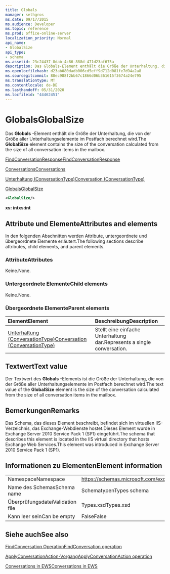 ```yaml
---
title: Globals
manager: sethgros
ms.date: 09/17/2015
ms.audience: Developer
ms.topic: reference
ms.prod: office-online-server
localization_priority: Normal
api_name:
- GlobalSize
api_type:
- schema
ms.assetid: 23c24437-8dab-4c86-888d-471d23af675a
description: Das Globals-Element enthält die Größe der Unterhaltung, die von der Größe aller Unterhaltungselemente im Postfach berechnet wird.
ms.openlocfilehash: d23ab080dadb006cd5eff9d712d081fe7d94a2a8
ms.sourcegitcommit: 88ec988f2bb67c1866d06b361615f3674a24e795
ms.translationtype: MT
ms.contentlocale: de-DE
ms.lasthandoff: 05/31/2020
ms.locfileid: "44462451"
---
```

# <a name="globalsize"></a><span data-ttu-id="7308c-103">Globals</span><span class="sxs-lookup"><span data-stu-id="7308c-103">GlobalSize</span></span>

<span data-ttu-id="7308c-104">Das **Globals** -Element enthält die Größe der Unterhaltung, die von der Größe aller Unterhaltungselemente im Postfach berechnet wird.</span><span class="sxs-lookup"><span data-stu-id="7308c-104">The **GlobalSize** element contains the size of the conversation calculated from the size of all conversation items in the mailbox.</span></span> 
  
[<span data-ttu-id="7308c-105">FindConversationResponse</span><span class="sxs-lookup"><span data-stu-id="7308c-105">FindConversationResponse</span></span>](findconversationresponse.md)
  
[<span data-ttu-id="7308c-106">Conversations</span><span class="sxs-lookup"><span data-stu-id="7308c-106">Conversations</span></span>](conversations-ex15websvcsotherref.md)
  
[<span data-ttu-id="7308c-107">Unterhaltung (ConversationType)</span><span class="sxs-lookup"><span data-stu-id="7308c-107">Conversation (ConversationType)</span></span>](conversation-conversationtype.md)
  
[<span data-ttu-id="7308c-108">Globals</span><span class="sxs-lookup"><span data-stu-id="7308c-108">GlobalSize</span></span>](globalsize.md)
  
```XML
<GlobalSize/>
```

 <span data-ttu-id="7308c-109">**xs: int**</span><span class="sxs-lookup"><span data-stu-id="7308c-109">**xs:int**</span></span>
## <a name="attributes-and-elements"></a><span data-ttu-id="7308c-110">Attribute und Elemente</span><span class="sxs-lookup"><span data-stu-id="7308c-110">Attributes and elements</span></span>

<span data-ttu-id="7308c-111">In den folgenden Abschnitten werden Attribute, untergeordnete und übergeordnete Elemente erläutert.</span><span class="sxs-lookup"><span data-stu-id="7308c-111">The following sections describe attributes, child elements, and parent elements.</span></span>
  
### <a name="attributes"></a><span data-ttu-id="7308c-112">Attribute</span><span class="sxs-lookup"><span data-stu-id="7308c-112">Attributes</span></span>

<span data-ttu-id="7308c-113">Keine.</span><span class="sxs-lookup"><span data-stu-id="7308c-113">None.</span></span>
  
### <a name="child-elements"></a><span data-ttu-id="7308c-114">Untergeordnete Elemente</span><span class="sxs-lookup"><span data-stu-id="7308c-114">Child elements</span></span>

<span data-ttu-id="7308c-115">Keine.</span><span class="sxs-lookup"><span data-stu-id="7308c-115">None.</span></span>
  
### <a name="parent-elements"></a><span data-ttu-id="7308c-116">Übergeordnete Elemente</span><span class="sxs-lookup"><span data-stu-id="7308c-116">Parent elements</span></span>

|<span data-ttu-id="7308c-117">**Element**</span><span class="sxs-lookup"><span data-stu-id="7308c-117">**Element**</span></span>|<span data-ttu-id="7308c-118">**Beschreibung**</span><span class="sxs-lookup"><span data-stu-id="7308c-118">**Description**</span></span>|
|:-----|:-----|
|[<span data-ttu-id="7308c-119">Unterhaltung (ConversationType)</span><span class="sxs-lookup"><span data-stu-id="7308c-119">Conversation (ConversationType)</span></span>](conversation-conversationtype.md) <br/> |<span data-ttu-id="7308c-120">Stellt eine einfache Unterhaltung dar.</span><span class="sxs-lookup"><span data-stu-id="7308c-120">Represents a single conversation.</span></span>  <br/> |
   
## <a name="text-value"></a><span data-ttu-id="7308c-121">Textwert</span><span class="sxs-lookup"><span data-stu-id="7308c-121">Text value</span></span>

<span data-ttu-id="7308c-122">Der Textwert des **Globals** -Elements ist die Größe der Unterhaltung, die von der Größe aller Unterhaltungselemente im Postfach berechnet wird.</span><span class="sxs-lookup"><span data-stu-id="7308c-122">The text value of the **GlobalSize** element is the size of the conversation calculated from the size of all conversation items in the mailbox.</span></span> 
  
## <a name="remarks"></a><span data-ttu-id="7308c-123">Bemerkungen</span><span class="sxs-lookup"><span data-stu-id="7308c-123">Remarks</span></span>

<span data-ttu-id="7308c-124">Das Schema, das dieses Element beschreibt, befindet sich im virtuellen IIS-Verzeichnis, das Exchange-Webdienste hostet.Dieses Element wurde in Exchange Server 2010 Service Pack 1 (SP1) eingeführt.</span><span class="sxs-lookup"><span data-stu-id="7308c-124">The schema that describes this element is located in the IIS virtual directory that hosts Exchange Web Services.This element was introduced in Exchange Server 2010 Service Pack 1 (SP1).</span></span>
  
## <a name="element-information"></a><span data-ttu-id="7308c-125">Informationen zu Elementen</span><span class="sxs-lookup"><span data-stu-id="7308c-125">Element information</span></span>

|||
|:-----|:-----|
|<span data-ttu-id="7308c-126">Namespace</span><span class="sxs-lookup"><span data-stu-id="7308c-126">Namespace</span></span>  <br/> |https://schemas.microsoft.com/exchange/services/2006/types  <br/> |
|<span data-ttu-id="7308c-127">Name des Schemas</span><span class="sxs-lookup"><span data-stu-id="7308c-127">Schema name</span></span>  <br/> |<span data-ttu-id="7308c-128">Schematypen</span><span class="sxs-lookup"><span data-stu-id="7308c-128">Types schema</span></span>  <br/> |
|<span data-ttu-id="7308c-129">Überprüfungsdatei</span><span class="sxs-lookup"><span data-stu-id="7308c-129">Validation file</span></span>  <br/> |<span data-ttu-id="7308c-130">Types.xsd</span><span class="sxs-lookup"><span data-stu-id="7308c-130">Types.xsd</span></span>  <br/> |
|<span data-ttu-id="7308c-131">Kann leer sein</span><span class="sxs-lookup"><span data-stu-id="7308c-131">Can be empty</span></span>  <br/> |<span data-ttu-id="7308c-132">False</span><span class="sxs-lookup"><span data-stu-id="7308c-132">False</span></span>  <br/> |
   
## <a name="see-also"></a><span data-ttu-id="7308c-133">Siehe auch</span><span class="sxs-lookup"><span data-stu-id="7308c-133">See also</span></span>



[<span data-ttu-id="7308c-134">FindConversation Operation</span><span class="sxs-lookup"><span data-stu-id="7308c-134">FindConversation operation</span></span>](findconversation-operation.md)
  
[<span data-ttu-id="7308c-135">ApplyConversationAction-Vorgang</span><span class="sxs-lookup"><span data-stu-id="7308c-135">ApplyConversationAction operation</span></span>](applyconversationaction-operation.md)


[<span data-ttu-id="7308c-136">Conversations in EWS</span><span class="sxs-lookup"><span data-stu-id="7308c-136">Conversations in EWS</span></span>](https://msdn.microsoft.com/library/91e64629-db6c-4c94-9dcb-d386232e8467%28Office.15%29.aspx)

